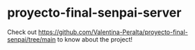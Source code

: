 # proyecto-final-senpai-server

Check out https://github.com/Valentina-Peralta/proyecto-final-senpai/tree/main to know about the project!

